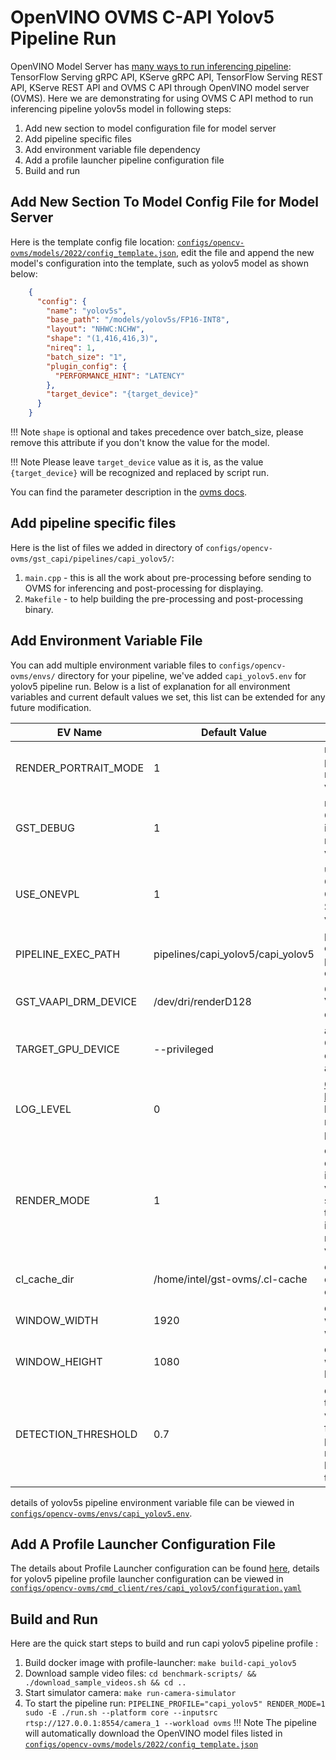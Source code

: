 # OpenVINO OVMS C-API Yolov5 Pipeline Run

OpenVINO Model Server has [many ways to run inferencing pipeline](https://docs.openvino.ai/2023.1/ovms_docs_server_api.html):
TensorFlow Serving gRPC API, KServe gRPC API, TensorFlow Serving REST API, KServe REST API and OVMS C API through OpenVINO model server (OVMS). Here we are demonstrating for using OVMS C API method to run inferencing pipeline yolov5s model in following steps:

1. Add new section to model configuration file for model server
2. Add pipeline specific files
3. Add environment variable file dependency
4. Add a profile launcher pipeline configuration file
5. Build and run


## Add New Section To Model Config File for Model Server

Here is the template config file location: [`configs/opencv-ovms/models/2022/config_template.json`](https://github.com/intel-retail/automated-self-checkout/blob/main/configs/opencv-ovms/models/2022/config_template.json), edit the file and append the new model's configuration into the template, such as yolov5 model as shown below:
```json
    {
      "config": {
        "name": "yolov5s",
        "base_path": "/models/yolov5s/FP16-INT8",
        "layout": "NHWC:NCHW",
        "shape": "(1,416,416,3)",
        "nireq": 1,
        "batch_size": "1",
        "plugin_config": {
          "PERFORMANCE_HINT": "LATENCY"
        },
        "target_device": "{target_device}"
      }
    }
```
!!! Note
    `shape` is optional and takes precedence over batch_size, please remove this attribute if you don't know the value for the model.

!!! Note
    Please leave `target_device` value as it is, as the value `{target_device}` will be recognized and replaced by script run.

You can find the parameter description in the [ovms docs](https://docs.openvino.ai/2023.1/ovms_docs_parameters.html).

## Add pipeline specific files

Here is the list of files we added in directory of `configs/opencv-ovms/gst_capi/pipelines/capi_yolov5/`:

1. `main.cpp` - this is all the work about pre-processing before sending to OVMS for inferencing and post-processing for displaying.
2. `Makefile` - to help building the pre-processing and post-processing binary.

## Add Environment Variable File

You can add multiple environment variable files to `configs/opencv-ovms/envs/` directory for your pipeline, we've added `capi_yolov5.env` for yolov5 pipeline run. Below is a list of explanation for all environment variables and current default values we set, this list can be extended for any future modification.

| EV Name                   |Default Value                            | Description                                           |
| --------------------------|-----------------------------------------|-------------------------------------------------------|
| RENDER_PORTRAIT_MODE      | 1                                       | rendering in portrait mode, value: 0 or 1             |
| GST_DEBUG                 | 1                                       | running GStreamer in debug mode, value: 0 or 1        |
| USE_ONEVPL                | 1                                       | using OneVPL CPU & GPU Support, value: 0 or 1         |
| PIPELINE_EXEC_PATH        | pipelines/capi_yolov5/capi_yolov5       | pipeline execution path inside container              |
| GST_VAAPI_DRM_DEVICE      | /dev/dri/renderD128                     | GStreamer VAAPI DRM device input                      |
| TARGET_GPU_DEVICE         | --privileged                            | allow using GPU devices if any                        |
| LOG_LEVEL                 | 0                                       | [GST_DEBUG log level](https://gstreamer.freedesktop.org/documentation/tutorials/basic/debugging-tools.html?gi-language=c#the-debug-log) to be set when running gst pipeline         |
| RENDER_MODE               | 1                                       | option to display the input source video stream with the inferencing results, value: 0 or 1              |
| cl_cache_dir              | /home/intel/gst-ovms/.cl-cache          | cache directory in container                          |
| WINDOW_WIDTH              | 1920                                    | display window width                                  |
| WINDOW_HEIGHT             | 1080                                    | display window height                                 |
| DETECTION_THRESHOLD       | 0.7                                     | detection threshold value in floating point that needs to be between 0.0 to 1.0 |

details of yolov5s pipeline environment variable file can be viewed in [`configs/opencv-ovms/envs/capi_yolov5.env`](https://github.com/intel-retail/automated-self-checkout/blob/main/configs/opencv-ovms/envs/capi_yolov5.env).

## Add A Profile Launcher Configuration File

The details about Profile Launcher configuration can be found [here](./profileLauncherConfigs.md), details for yolov5 pipeline profile launcher configuration can be viewed in [`configs/opencv-ovms/cmd_client/res/capi_yolov5/configuration.yaml`](https://github.com/intel-retail/automated-self-checkout/tree/main/configs/opencv-ovms/cmd_client/res/capi_yolov5/configuration.yaml)

## Build and Run

Here are the quick start steps to build and run capi yolov5 pipeline profile :

1. Build docker image with profile-launcher: `make build-capi_yolov5`
2. Download sample video files: `cd benchmark-scripts/ && ./download_sample_videos.sh && cd ..`
3. Start simulator camera: `make run-camera-simulator`
4. To start the pipeline run: `PIPELINE_PROFILE="capi_yolov5" RENDER_MODE=1 sudo -E ./run.sh --platform core --inputsrc rtsp://127.0.0.1:8554/camera_1 --workload ovms`
!!! Note
    The pipeline will automatically download the OpenVINO model files listed in [`configs/opencv-ovms/models/2022/config_template.json`](https://github.com/intel-retail/automated-self-checkout/blob/main/configs/opencv-ovms/models/2022/config_template.json)